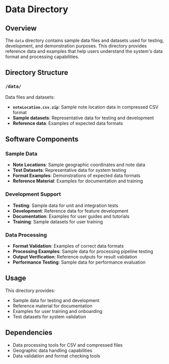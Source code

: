 # Data Directory

## Overview
The `data` directory contains sample data files and datasets used for testing, development, and demonstration purposes. This directory provides reference data and examples that help users understand the system's data format and processing capabilities.

## Directory Structure

### `/data/`
Data files and datasets:
- **`noteLocation.csv.zip`**: Sample note location data in compressed CSV format
- **Sample datasets**: Representative data for testing and development
- **Reference data**: Examples of expected data formats

## Software Components

### Sample Data
- **Note Locations**: Sample geographic coordinates and note data
- **Test Datasets**: Representative data for system testing
- **Format Examples**: Demonstrations of expected data formats
- **Reference Material**: Examples for documentation and training

### Development Support
- **Testing**: Sample data for unit and integration tests
- **Development**: Reference data for feature development
- **Documentation**: Examples for user guides and tutorials
- **Training**: Sample datasets for user training

### Data Processing
- **Format Validation**: Examples of correct data formats
- **Processing Examples**: Sample data for processing pipeline testing
- **Output Verification**: Reference outputs for result validation
- **Performance Testing**: Sample data for performance evaluation

## Usage
This directory provides:
- Sample data for testing and development
- Reference material for documentation
- Examples for user training and onboarding
- Test datasets for system validation

## Dependencies
- Data processing tools for CSV and compressed files
- Geographic data handling capabilities
- Data validation and format checking tools 